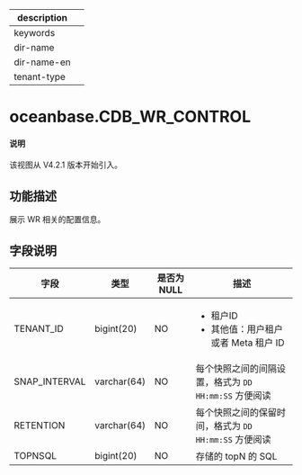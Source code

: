 |description||
|---|---|
|keywords||
|dir-name||
|dir-name-en||
|tenant-type||

# oceanbase.CDB_WR_CONTROL

<main id="notice" type='explain'>
  <h4>说明</h4>
  <p>该视图从 V4.2.1 版本开始引入。</p>
</main>

## 功能描述

展示 WR 相关的配置信息。

## 字段说明

| **字段** | **类型** | **是否为 NULL** | **描述** |
| --- | --- | --- | --- |
| TENANT_ID | bigint(20) | NO | <ul><li>租户ID </li><li>其他值：用户租户或者 Meta 租户 ID </li></ul> |
| SNAP_INTERVAL | varchar(64) | NO | 每个快照之间的间隔设置，格式为 `DD HH:mm:SS` 方便阅读 |
| RETENTION | varchar(64) | NO | 每个快照之间的保留时间，格式为 `DD HH:mm:SS` 方便阅读 |
| TOPNSQL | bigint(20) | NO | 存储的 topN 的 SQL |
